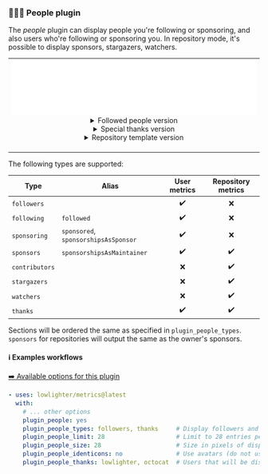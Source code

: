 ### 🧑‍🤝‍🧑 People plugin

The *people* plugin can display people you're following or sponsoring, and also users who're following or sponsoring you.
In repository mode, it's possible to display sponsors, stargazers, watchers.

<table>
  <td align="center">
    <img src="https://github.com/lowlighter/lowlighter/blob/master/metrics.plugin.people.followers.svg">
    <details><summary>Followed people version</summary>
      <img src="https://github.com/lowlighter/lowlighter/blob/master/metrics.plugin.people.following.svg">
    </details>
    <details><summary>Special thanks version</summary>
      <img src="https://github.com/lowlighter/lowlighter/blob/master/metrics.plugin.people.thanks.svg">
    </details>
    <details><summary>Repository template version</summary>
      <img src="https://github.com/lowlighter/lowlighter/blob/master/metrics.plugin.people.repository.svg">
    </details>
    <img width="900" height="1" alt="">
  </td>
</table>

The following types are supported:

| Type            | Alias                                | User metrics       | Repository metrics |
| --------------- | ------------------------------------ | :----------------: | :----------------: |
| `followers`     |                                      | ✔️                 | ❌                |
| `following`     | `followed`                           | ✔️                 | ❌                |
| `sponsoring`    | `sponsored`, `sponsorshipsAsSponsor` | ✔️                 | ❌                |
| `sponsors`      | `sponsorshipsAsMaintainer`           | ✔️                 | ✔️                |
| `contributors`  |                                      | ❌                 | ✔️                |
| `stargazers`    |                                      | ❌                 | ✔️                |
| `watchers`      |                                      | ❌                 | ✔️                |
| `thanks`        |                                      | ✔️                 | ✔️                |

Sections will be ordered the same as specified in `plugin_people_types`.
`sponsors` for repositories will output the same as the owner's sponsors.

#### ℹ️ Examples workflows

[➡️ Available options for this plugin](metadata.yml)

```yaml
- uses: lowlighter/metrics@latest
  with:
    # ... other options
    plugin_people: yes
    plugin_people_types: followers, thanks     # Display followers and "thanks" sections
    plugin_people_limit: 28                    # Limit to 28 entries per section
    plugin_people_size: 28                     # Size in pixels of displayed avatars
    plugin_people_identicons: no               # Use avatars (do not use identicons)
    plugin_people_thanks: lowlighter, octocat  # Users that will be displayed in "thanks" sections
```
